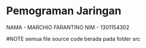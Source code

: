 # Pemograman Jaringan 
NAMA    -   MARCHIO FARANTINO
NIM     -   1301154302

#NOTE
semua file source code berada pada folder src
